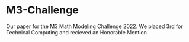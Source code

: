 # M3-Challenge
Our paper for the M3 Math Modeling Challenge 2022. We placed 3rd for Technical Computing and recieved an Honorable Mention.

